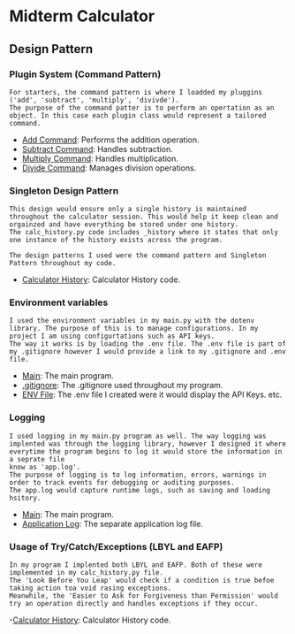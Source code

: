 # Midterm Calculator

## Design Pattern

### Plugin System (Command Pattern)

    For starters, the command pattern is where I loadded my pluggins ('add', 'subtract', 'multiply', 'divivde').
    The purpose of the command patter is to perform an opertation as an object. In this case each plugin class would represent a tailored command.

- [Add Command](calculator_app/plugins/add_command.py): Performs the addition operation.
- [Subtract Command](calculator_app/plugins/subtract_command.py): Handles subtraction.
- [Multiply Command](calculator_app/plugins/multiply_command.py): Handles multiplication.
- [Divide Command](calculator_app/plugins/divide_command.py): Manages division operations.

### Singleton Design Pattern

    This design would ensure only a single history is maintained throughout the calculator session. This would help it keep clean and orgainzed and have everything be stored under one history.
    The calc_history.py code includes _history where it states that only one instance of the history exists across the program.

    The design patterns I used were the command pattern and Singleton Pattern throughout my code.

- [Calculator History](calculator_app/calc_history.py): Calculator History code.

### Environment variables

    I used the environment variables in my main.py with the dotenv library. The purpose of this is to manage configurations. In my project I am using configurtations such as API keys.
    The way it works is by loading the .env file. The .env file is part of my .gitignore however I would provide a link to my .gitignore and .env file.

- [Main](main.py): The main program.
- [.gitignore](.gitignore): The .gitignore used throughout my program.
- [ENV File](.env): The .env file I created were it would display the API Keys. etc.

### Logging

    I used logging in my main.py program as well. The way logging was implented was through the logging library, however I designed it where everytime the program begins to log it would store the information in a seprate file
    know as 'app.log'.
    The purpose of logging is to log information, errors, warnings in order to track events for debugging or auditing purposes.
    The app.log would capture runtime logs, such as saving and loading hsitory.

- [Main](main.py): The main program.
- [Application Log](app.log): The separate application log file.


### Usage of Try/Catch/Exceptions (LBYL and EAFP)

    In my program I implented both LBYL and EAFP. Both of these were implemented in my calc_history.py file.
    The 'Look Before You Leap' would check if a condition is true befoe taking action toa void rasing exceptions.
    Meanwhile, the 'Easier to Ask for Forgiveness than Permission' would try an operation directly and handles exceptions if they occur.

-[Calculator History](calculator_app/calc_history.py): Calculator History code.











